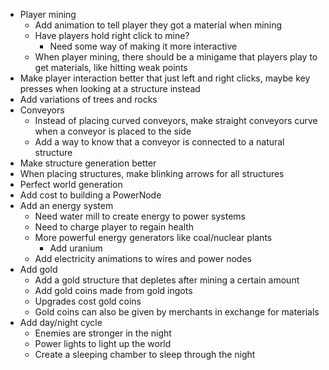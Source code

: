 - Player mining
	- Add animation to tell player they got a material when mining
	- Have players hold right click to mine?
		- Need some way of making it more interactive
	- When player mining, there should be a minigame that players play to get materials, like hitting weak points
- Make player interaction better that just left and right clicks, maybe key presses when looking at a structure instead
- Add variations of trees and rocks
- Conveyors
	- Instead of placing curved conveyors, make straight conveyors curve when a conveyor is placed to the side
	- Add a way to know that a conveyor is connected to a natural structure
- Make structure generation better
- When placing structures, make blinking arrows for all structures
- Perfect world generation
- Add cost to building a PowerNode
- Add an energy system
	- Need water mill to create energy to power systems
	- Need to charge player to regain health
	- More powerful energy generators like coal/nuclear plants 
		- Add uranium
	- Add electricity animations to wires and power nodes
- Add gold
	- Add a gold structure that depletes after mining a certain amount
	- Add gold coins made from gold ingots
	- Upgrades cost gold coins
	- Gold coins can also be given by merchants in exchange for materials
- Add day/night cycle
	- Enemies are stronger in the night
	- Power lights to light up the world
	- Create a sleeping chamber to sleep through the night